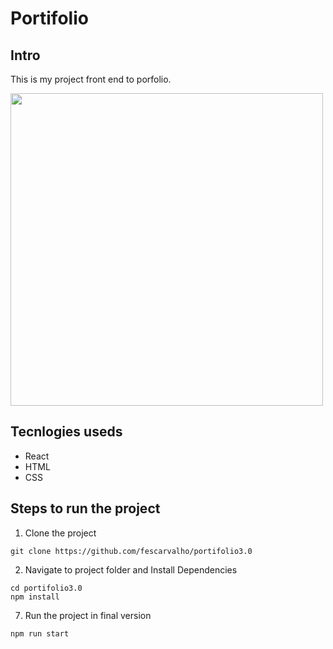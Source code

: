 # Portifolio

## Intro

This is my project front end to porfolio.

<p>
  <img height="500" src=""/>
</p>

## Tecnlogies useds

- React
- HTML
- CSS

## Steps to run the project

1. Clone the project

```
git clone https://github.com/fescarvalho/portifolio3.0
```

2. Navigate to project folder and Install Dependencies

```
cd portifolio3.0
npm install
```

7. Run the project in final version

```
npm run start
```

